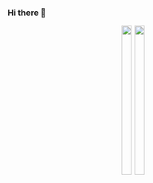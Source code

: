 ### Hi there 👋

<!--
**orexxq/orexxq** is a ✨ _special_ ✨ repository because its `README.md` (this file) appears on your GitHub profile.

Here are some ideas to get you started:

- 🔭 I’m currently working on ...
- 🌱 I’m currently learning ...
- 👯 I’m looking to collaborate on ...
- 🤔 I’m looking for help with ...
- 💬 Ask me about ...
- 📫 How to reach me: ...
- 😄 Pronouns: ...
- ⚡ Fun fact: ...
-->

<div style="width:100%; height: 300px; display: flex; gap: .4rem; flex-wrap: wrap; justify-content: center;">
    <div>
        <img style="width:100%; height: 100%"
            src="https://github-readme-stats.vercel.app/api?username=orexxq&theme=synthwave" />
    </div>
    <div>
        <img style="width:100%; height: 100%"
            src="https://github-readme-stats.vercel.app/api/top-langs/?username=orexxq&layout=compact&langs_count=6" />
    </div>
</div>
